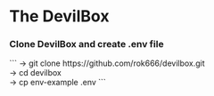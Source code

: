 <h1>The DevilBox</h1>
<h3>Clone DevilBox and create .env file</h3>
```
  -> git clone https://github.com/rok666/devilbox.git<br>
  -> cd devilbox<br>
  -> cp env-example .env
```


